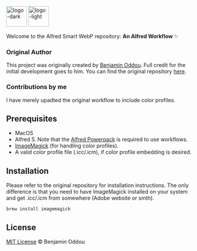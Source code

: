 <img src="public/icon_dark_mode.webp#gh-dark-mode-only" alt="logo-dark" height="55"/>
<img src="public/icon_light_mode.webp#gh-light-mode-only" alt="logo-light" height="55"/>

Welcome to the Alfred Smart WebP repository: **An Alfred Workflow** ✨

### Original Author

This project was originally created by [Benjamin Oddou](https://github.com/BenjaminOddou). Full credit for the initial development goes to him. You can find the original repository [here](https://github.com/BenjaminOddou/alfred-smart-webp-compression).

### Contributions by me

I have merely upadted the original workflow to include color profiles.

## Prerequisites

* MacOS
* Alfred 5. Note that the [Alfred Powerpack](https://www.alfredapp.com/powerpack/) is required to use workflows.
* [ImageMagick](https://imagemagick.org/index.php) (for handling color profiles).
* A valid color profile file (.icc/.icm), if color profile embedding is desired.

## Installation

Please refer to the original repository for installation instructions. The only difference is that you need to have ImageMagick installed on your system and get .icc/.icm from somewhere (Adobe website or smth).

`brew install imagemagick`

## License

[MIT License](LICENSE) © Benjamin Oddou